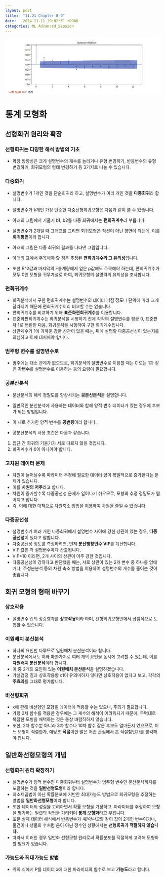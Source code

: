 ```yaml
---
layout: post
title:  "11.21 Chapter 8-9"
date:   2024-11-11 19:02:31 +0900
categories: ML Advanced_Session
---
```


![선형 판별 분석](/assets/img/sample/78.png)

# 통계 모형화

## 선형회귀 원리와 확장

### 선형회귀는 다양한 해석 방법의 기초

* 확장 방향성은 크게 설명변수의 개수를 늘리거나 유형 변경하기, 반응변수의 유형 변경하기, 회귀모형의 형태 변경하기 등 3가지로 나눌 수 있습니다.

### 다중회귀

* 설명변수가 1개인 것을 단순회귀라 하고, 설명변수가 여러 개인 것을 **다중회귀**라 합니다.
* 설명변수가 k개인 가장 단순한 다중선형회귀모형은 다음과 같이 쓸 수 있습니다.
* 아래의 그림에서 기울기 b1, b2를 다중 회귀에서는 **편회귀계수**라 부릅니다.
* 설명변수가 2개일 때 그래프를 그리면 회귀모형은 직선이 아닌 평면이 되는데, 이를 **회귀평면**이라 합니다.

* 아래의 그림은 다중 회귀의 결과를 나타낸 그림입니다.
* 아래의 표에서 주목해야 할 점은 추정된 **편회귀계수와 그 유의성**입니다.
* 또한 R^2값과 마지막의 F통계량에서 얻은 p값에도 주목해야 하는데, 편회귀계수가 모두 0인 모형을 귀무가설로 하여, 회귀모형의 설명력의 유의성을 조사합니다.

### 편회귀계수
* 회귀분석에서 구한 편회귀계수는 설명변수의 데이터 퍼짐 정도나 단위에 따라 크게 달라지기 때문에 편회귀계수끼리 비교할 수는 없습니다.
* 편회귀계수를 비교하기 위해 **표준화편회귀계수**를 이용합니다.
* 표준화편회귀계수는 회귀분석을 시행하기 전에 각각의 설명변수를 평균 0, 표준편차 1로 변환한 다음, 회귀분석을 시행하여 구한 회귀계수입니다.
* 상관계수가 1에 가까운 강한 상관이 있을 때는, 뒤에 설명할 다중공선성이 있는지를 의심하고 이에 대처해야 합니다.

### 범주형 변수를 설명변수로
* 범주에는 대소 관계가 없으므로, 회귀분석의 설명변수로 이용할 때는 0 또는 1과 같은 **가변수**를 설명변수로 이용하는 등의 요령이 필요합니다.

### 공분산분석
* 분산분석의 해석 정밀도를 향상시키는 **공분산분석**을 설명합니다.
* 일반적인 분산분석에 사용하는 데이터와 함께 양적 변수 데이터가 있는 경우에 후보가 되는 방법입니다.
* 이 새로 추가한 양적 변수를 **공변량**이라 합니다.

* 공분산분석의 사용 조건은 다음과 같습니다.
1. 집단 간 회귀의 기울기가 서로 다르지 않을 것입니다.
2. 회귀계수가 0이 아니어야 합니다.

### 고차원 데이터 문제
* 차원이 늘어날수록 파라미터 추정에 필요한 데이터 양이 폭발적으로 증가한다는 문제가 있습니다.
* 이를 **차원의 저주**라고 합니다.
* 차원이 증가할수록 다중공선성 문제가 일어나기 쉬우므로, 모형의 추정 정밀도가 떨어지고 맙니다.
* 즉, 이에 대한 대책으로 차원축소 방법을 이용하여 차원을 줄일 수 있습니다.

### 다중공선성
* 설명변수가 여러 개인 다중회귀에서 설명변수 사이에 강한 상관이 있는 경우, **다중공선성**이 있다고 말합니다.
* 다중공선성 정도를 측정하려면, 먼저 **분산팽창인수 VIF**를 계산합니다.
* VIF 값은 각 설명변수마다 산출됩니다.
* VIF>10 이라면, 2개 사이의 상관이 아주 강한 것입니다.
* 다중공선성이 강하다고 판단했을 때는, 서로 상관이 있는 2개 변수 중 하나를 없애거나, 주성분분석 등의 차원 축소 방법을 이용하여 설명변수의 개수를 줄이는 것이 좋습니다.

## 회귀 모형의 형태 바꾸기

### 상호작용
* 설명변수 간의 상승효과를 **상호작용**이라 하며, 선형회귀모형안에서 곱셈식으로 도입할 수 있습니다.

### 이원배치 분산분석
* 하나의 요인만 다루므로 일원배치 분산분석이라 합니다.
* 분산분석에서도 이와 마찬가지로 여러 개의 요인을 동시에 고려할 수 있는데, 이를 **다원배치 분산분석**이라 합니다.
* 이 중 2개의 요인이 있는 **이원배치 분산분석**을 설명하겠습니다.
* 가설검정 결과 상호작용항 c1이 유의미하지 않다면 상호작용이 없다고 보고, 각각의 **주효과**를 그대로 평가합니다.

### 비선형회귀
* x에 관해 비선형인 모형을 데이터에 적용할 수는 있으나, 주의가 필요합니다.
* 가령 2차 함수를 적용한 경우에는 그 계수의 해석이 어려워지기 때문에, 무턱대로 복잡한 모형을 채택하는 것은 통상 바람직하지 않습니다.
* 또한, 2차 함수뿐 아니라 3차 함수나 10차 함수 같은 후보도 얼마든지 있으므로, 어느 모형이 적절한가, 애당초 **적절**이한 말은 어떤 관점에서 본 적절함인가를 생각해야 합니다.

## 일반화선형모형의 개념
### 선형회귀 원리 확장하기
* 설명변수가 양적 변수인 다중회귀부터 설명변수가 범주형 변수인 분산분석까지를 포괄하는 것을 **일반선형모형**이라 합니다.
* 최소제곱법이 아닌 확률분포에 기반한 최대가능도 방법으로 회귀모형을 추정하는 방법을 **일반화선형모형**이라 합니다.
* 또한 데이터의 성질을 고려하면서 확률 모형을 가정하고, 파라미터를 추정하여 모형을 평가하는 일련의 작업을 가리키며 **통계 모형화**라고 부릅니다.
* 또한 실제 데이터 해석에서 반응변수가 *예/아니오*와 같이 값이 2개인 변수이거나, 물건이나 생물의 수처럼 음이 아닌 정수인 상황에서는 **선형회귀가 적절하지 않습니다.**
* 따라서 이러한 경우 일반화 선형모형 원리로써 확률분포를 적절하게 고려해 모형화할 필요가 있습니다.

### 가능도와 최대가능도 방법
* 위의 식에서 P를 데이터 x에 대한 파라미터의 함수로 보고 **가능도**라고 합니다.